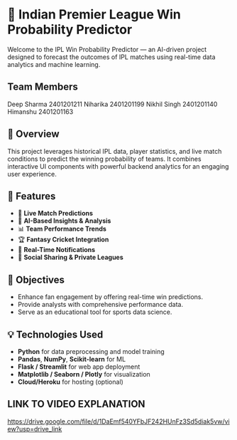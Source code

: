 # 🏏 Indian Premier League Win Probability Predictor

Welcome to the IPL Win Probability Predictor — an AI-driven project designed to forecast the outcomes of IPL matches using real-time data analytics and machine learning.

## Team Members
Deep Sharma	2401201211
Niharika 	2401201199
Nikhil Singh	2401201140
Himanshu	2401201163

## 📌 Overview

This project leverages historical IPL data, player statistics, and live match conditions to predict the winning probability of teams. It combines interactive UI components with powerful backend analytics for an engaging user experience.

## 🚀 Features

- 🔮 **Live Match Predictions**  
- 🧠 **AI-Based Insights & Analysis**
- 📊 **Team Performance Trends**
- 🏆 **Fantasy Cricket Integration**
- 🔔 **Real-Time Notifications**
- 👥 **Social Sharing & Private Leagues**

## 🎯 Objectives

- Enhance fan engagement by offering real-time win predictions.
- Provide analysts with comprehensive performance data.
- Serve as an educational tool for sports data science.

## 💡 Technologies Used

- **Python** for data preprocessing and model training
- **Pandas**, **NumPy**, **Scikit-learn** for ML
- **Flask / Streamlit** for web app deployment
- **Matplotlib / Seaborn / Plotly** for visualization
- **Cloud/Heroku** for hosting (optional)

## LINK TO VIDEO EXPLANATION
https://drive.google.com/file/d/1DaEmf540YFbJF242HUnFz3Sd5diak5vw/view?usp=drive_link

